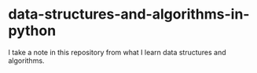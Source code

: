 # data-structures-and-algorithms-in-python
I take a note in this repository from what I learn data structures and algorithms.

